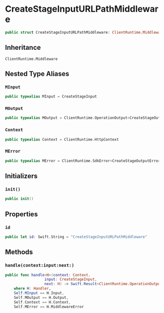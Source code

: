 # CreateStageInputURLPathMiddleware

``` swift
public struct CreateStageInputURLPathMiddleware: ClientRuntime.Middleware 
```

## Inheritance

`ClientRuntime.Middleware`

## Nested Type Aliases

### `MInput`

``` swift
public typealias MInput = CreateStageInput
```

### `MOutput`

``` swift
public typealias MOutput = ClientRuntime.OperationOutput<CreateStageOutputResponse>
```

### `Context`

``` swift
public typealias Context = ClientRuntime.HttpContext
```

### `MError`

``` swift
public typealias MError = ClientRuntime.SdkError<CreateStageOutputError>
```

## Initializers

### `init()`

``` swift
public init() 
```

## Properties

### `id`

``` swift
public let id: Swift.String = "CreateStageInputURLPathMiddleware"
```

## Methods

### `handle(context:input:next:)`

``` swift
public func handle<H>(context: Context,
                  input: CreateStageInput,
                  next: H) -> Swift.Result<ClientRuntime.OperationOutput<CreateStageOutputResponse>, MError>
    where H: Handler,
    Self.MInput == H.Input,
    Self.MOutput == H.Output,
    Self.Context == H.Context,
    Self.MError == H.MiddlewareError
```
